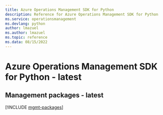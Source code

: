 ```yaml
---
title: Azure Operations Management SDK for Python
description: Reference for Azure Operations Management SDK for Python
ms.service: operationsmanagement
ms.devlang: python
author: lmazuel
ms.author: lmazuel
ms.topic: reference
ms.data: 08/15/2022
---
```

# Azure Operations Management SDK for Python - latest

## Management packages - latest
[!INCLUDE [mgmt-packages](operations-management-mgmt-index.md)]
